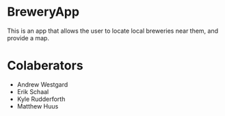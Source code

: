 # BreweryApp

This is an app that allows the user to locate local breweries near them, and provide a map.

# Colaberators 

* Andrew Westgard
* Erik Schaal
* Kyle Rudderforth
* Matthew Huus
